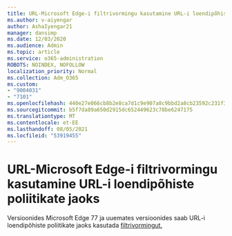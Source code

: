 ```yaml
---
title: URL-Microsoft Edge-i filtrivormingu kasutamine URL-i loendipõhiste poliitikate jaoks
ms.author: v-aiyengar
author: AshaIyengar21
manager: dansimp
ms.date: 12/03/2020
ms.audience: Admin
ms.topic: article
ms.service: o365-administration
ROBOTS: NOINDEX, NOFOLLOW
localization_priority: Normal
ms.collection: Adm_O365
ms.custom:
- "9004031"
- "7101"
ms.openlocfilehash: 440e27e066cb8b2e8ca7d1c9e907a8c9bbd2a8cb23592c231f343442ff9e06d8
ms.sourcegitcommit: b5f7da89a650d2915dc652449623c78be6247175
ms.translationtype: MT
ms.contentlocale: et-EE
ms.lasthandoff: 08/05/2021
ms.locfileid: "53919455"
---
```

# <a name="use-microsoft-edges-filter-format-for-url-list-based-policies"></a>URL-Microsoft Edge-i filtrivormingu kasutamine URL-i loendipõhiste poliitikate jaoks

Versioonides Microsoft Edge 77 ja uuemates versioonides saab URL-i loendipõhiste poliitikate jaoks kasutada [filtrivormingut.](https://go.microsoft.com/fwlink/?linkid=2135179)